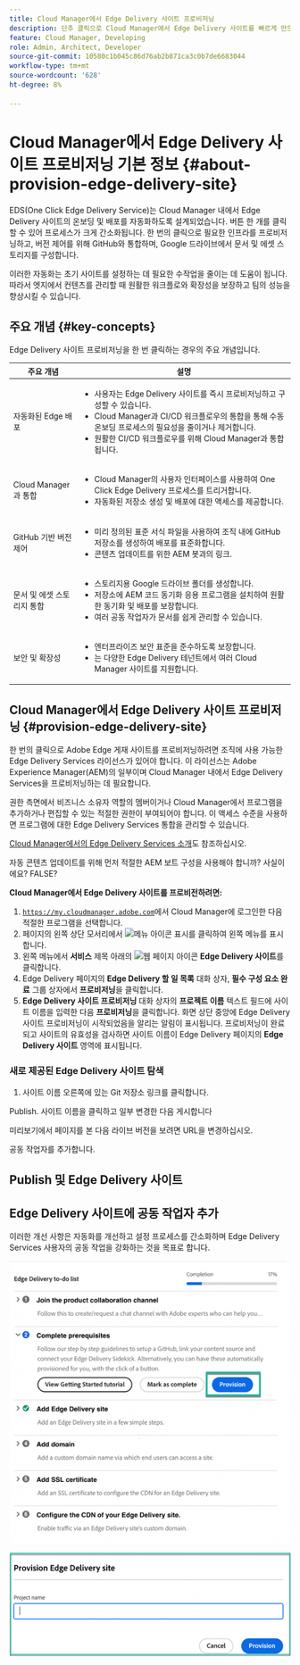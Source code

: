 ```yaml
---
title: Cloud Manager에서 Edge Delivery 사이트 프로비저닝
description: 단추 클릭으로 Cloud Manager에서 Edge Delivery 사이트를 빠르게 만드는 방법에 대해 알아봅니다.
feature: Cloud Manager, Developing
role: Admin, Architect, Developer
source-git-commit: 10580c1b045c86d76ab2b871ca3c0b7de6683044
workflow-type: tm+mt
source-wordcount: '628'
ht-degree: 8%

---
```



# Cloud Manager에서 Edge Delivery 사이트 프로비저닝 기본 정보 {#about-provision-edge-delivery-site}

EDS(One Click Edge Delivery Service)는 Cloud Manager 내에서 Edge Delivery 사이트의 온보딩 및 배포를 자동화하도록 설계되었습니다. 버튼 한 개를 클릭할 수 있어 프로세스가 크게 간소화됩니다. 한 번의 클릭으로 필요한 인프라를 프로비저닝하고, 버전 제어를 위해 GitHub와 통합하며, Google 드라이브에서 문서 및 에셋 스토리지를 구성합니다.

이러한 자동화는 초기 사이트를 설정하는 데 필요한 수작업을 줄이는 데 도움이 됩니다. 따라서 엣지에서 컨텐츠를 관리할 때 원활한 워크플로와 확장성을 보장하고 팀의 성능을 향상시킬 수 있습니다.

## 주요 개념 {#key-concepts}

Edge Delivery 사이트 프로비저닝을 한 번 클릭하는 경우의 주요 개념입니다.

| 주요 개념 | 설명 |
| --- | --- |
| 자동화된 Edge 배포 | <ul><li>사용자는 Edge Delivery 사이트를 즉시 프로비저닝하고 구성할 수 있습니다.</li><li>Cloud Manager과 CI/CD 워크플로우의 통합을 통해 수동 온보딩 프로세스의 필요성을 줄이거나 제거합니다.</li><li>원활한 CI/CD 워크플로우를 위해 Cloud Manager과 통합됩니다.</li></ul> |
| Cloud Manager과 통합 | <ul><li>Cloud Manager의 사용자 인터페이스를 사용하여 One Click Edge Delivery 프로세스를 트리거합니다.</li><li>자동화된 저장소 생성 및 배포에 대한 액세스를 제공합니다.</li></ul> |
| GitHub 기반 버전 제어 | <ul><li>미리 정의된 표준 서식 파일을 사용하여 조직 내에 GitHub 저장소를 생성하여 배포를 표준화합니다.</li><li>콘텐츠 업데이트를 위한 AEM 봇과의 링크.</li></ul> |
| 문서 및 에셋 스토리지 통합 | <ul><li>스토리지용 Google 드라이브 폴더를 생성합니다.<li>저장소에 AEM 코드 동기화 응용 프로그램을 설치하여 원활한 동기화 및 배포를 보장합니다.</li></li><li>여러 공동 작업자가 문서를 쉽게 관리할 수 있습니다.</li></ul> |
| 보안 및 확장성 | <ul><li>엔터프라이즈 보안 표준을 준수하도록 보장합니다.</li><li>는 다양한 Edge Delivery 테넌트에서 여러 Cloud Manager 사이트를 지원합니다.</li></ul> |



## Cloud Manager에서 Edge Delivery 사이트 프로비저닝 {#provision-edge-delivery-site}

한 번의 클릭으로 Adobe Edge 게재 사이트를 프로비저닝하려면 조직에 사용 가능한 Edge Delivery Services 라이선스가 있어야 합니다. 이 라이선스는 Adobe Experience Manager(AEM)의 일부이며 Cloud Manager 내에서 Edge Delivery Services을 프로비저닝하는 데 필요합니다.

권한 측면에서 비즈니스 소유자 역할의 멤버이거나 Cloud Manager에서 프로그램을 추가하거나 편집할 수 있는 적절한 권한이 부여되어야 합니다. 이 액세스 수준을 사용하면 프로그램에 대한 Edge Delivery Services 통합을 관리할 수 있습니다.

[Cloud Manager에서의 Edge Delivery Services 소개](/help/implementing/cloud-manager/edge-delivery/introduction-to-edge-delivery-services.md)도 참조하십시오.

자동 콘텐츠 업데이트를 위해 먼저 적절한 AEM 보트 구성을 사용해야 합니까? 사실이에요? FALSE?

**Cloud Manager에서 Edge Delivery 사이트를 프로비전하려면:**

1. [`https://my.cloudmanager.adobe.com`](https://my.cloudmanager.adobe.com/)에서 Cloud Manager에 로그인한 다음 적절한 프로그램을 선택합니다.
1. 페이지의 왼쪽 상단 모서리에서 ![메뉴 아이콘 표시](https://spectrum.adobe.com/static/icons/workflow_18/Smock_ShowMenu_18_N.svg)를 클릭하여 왼쪽 메뉴를 표시합니다.
1. 왼쪽 메뉴에서 **서비스** 제목 아래의 ![웹 페이지 아이콘](https://spectrum.adobe.com/static/icons/workflow_18/Smock_WebPages_18_N.svg) **Edge Delivery 사이트**&#x200B;를 클릭합니다.
1. Edge Delivery 페이지의 **Edge Delivery 할 일 목록** 대화 상자, **필수 구성 요소 완료** 그룹 상자에서 **프로비저닝**&#x200B;을 클릭합니다.
1. **Edge Delivery 사이트 프로비저닝** 대화 상자의 **프로젝트 이름** 텍스트 필드에 사이트 이름을 입력한 다음 **프로비저닝**을 클릭합니다.
화면 상단 중앙에 Edge Delivery 사이트 프로비저닝이 시작되었음을 알리는 알림이 표시됩니다.
프로비저닝이 완료되고 사이트의 유효성을 검사하면 사이트 이름이 Edge Delivery 페이지의 **Edge Delivery 사이트** 영역에 표시됩니다.

### 새로 제공된 Edge Delivery 사이트 탐색




1. 사이트 이름 오른쪽에 있는 Git 저장소 링크를 클릭합니다.

Publish. 사이트 이름을 클릭하고 일부 변경한 다음 게시합니다

미리보기에서 페이지를 본 다음 라이브 버전을 보려면 URL을 변경하십시오.

공동 작업자를 추가합니다.




## Publish 및 Edge Delivery 사이트



## Edge Delivery 사이트에 공동 작업자 추가


































이러한 개선 사항은 자동화를 개선하고 설정 프로세스를 간소화하며 Edge Delivery Services 사용자의 공동 작업을 강화하는 것을 목표로 합니다. <!-- CMGR-59362 -->

![Edge Delivery 사이트 프로비저닝](/help/implementing/cloud-manager/release-notes/assets/eds-one-click-60.png)

![Edge Delivery 사이트 대화 상자 프로비저닝](/help/implementing/cloud-manager/release-notes/assets/eds-provision-60.png)